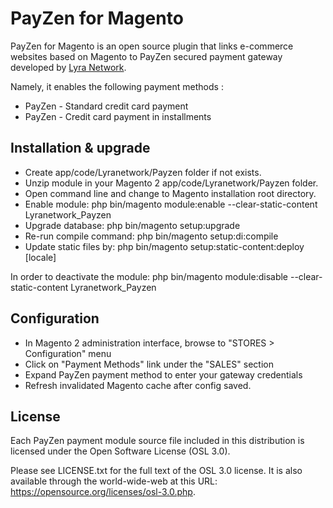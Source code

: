 # PayZen for Magento

PayZen for Magento is an open source plugin that links e-commerce websites based on Magento to PayZen secured payment gateway developed by [Lyra Network](https://www.lyra-network.com/).

Namely, it enables the following payment methods :
* PayZen - Standard credit card payment
* PayZen - Credit card payment in installments

## Installation & upgrade

- Create app/code/Lyranetwork/Payzen folder if not exists.
- Unzip module in your Magento 2 app/code/Lyranetwork/Payzen folder.
- Open command line and change to Magento installation root directory.
- Enable module: php bin/magento module:enable --clear-static-content Lyranetwork_Payzen
- Upgrade database: php bin/magento setup:upgrade
- Re-run compile command: php bin/magento setup:di:compile
- Update static files by: php bin/magento setup:static-content:deploy [locale]

In order to deactivate the module: php bin/magento module:disable --clear-static-content Lyranetwork_Payzen

## Configuration

- In Magento 2 administration interface, browse to "STORES > Configuration" menu
- Click on "Payment Methods" link under the "SALES" section
- Expand PayZen payment method to enter your gateway credentials
- Refresh invalidated Magento cache after config saved. 

## License

Each PayZen payment module source file included in this distribution is licensed under the Open Software License (OSL 3.0).

Please see LICENSE.txt for the full text of the OSL 3.0 license. It is also available through the world-wide-web at this URL: https://opensource.org/licenses/osl-3.0.php.

